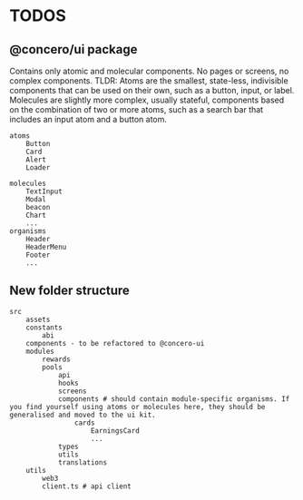 
# TODOS
## @concero/ui package

Contains only atomic and molecular components. No pages or screens, no complex components.
TLDR: Atoms are the smallest, state-less, indivisible components that can be used on their own, such as a button, input, or label. Molecules are slightly more complex, usually stateful, components based on the combination of two or more atoms, such as a search bar that includes an input atom and a button atom.

    atoms
        Button
        Card
        Alert
        Loader

    molecules
        TextInput
        Modal
        beacon
        Chart
        ...
    organisms
        Header
        HeaderMenu
        Footer
        ...

## New folder structure

    src
        assets
        constants
            abi
        components - to be refactored to @concero-ui
        modules
            rewards
            pools
                api
                hooks
                screens
                components # should contain module-specific organisms. If you find yourself using atoms or molecules here, they should be generalised and moved to the ui kit.
                    cards
                        EarningsCard
                        ...
                types
                utils
                translations
        utils
            web3
            client.ts # api client
